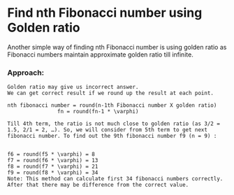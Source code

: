 # Find nth Fibonacci number using Golden ratio
Another simple way of finding nth Fibonacci number is using golden ratio as Fibonacci numbers maintain approximate golden ratio till infinite. 

### Approach: 
```
Golden ratio may give us incorrect answer. 
We can get correct result if we round up the result at each point. 

nth fibonacci number = round(n-1th Fibonacci number X golden ratio)
                fn = round(fn-1 * \varphi)

Till 4th term, the ratio is not much close to golden ratio (as 3/2 = 1.5, 2/1 = 2, …). So, we will consider from 5th term to get next fibonacci number. To find out the 9th fibonacci number f9 (n = 9) : 
 

f6 = round(f5 * \varphi) = 8
f7 = round(f6 * \varphi) = 13
f8 = round(f7 * \varphi) = 21
f9 = round(f8 * \varphi) = 34
Note: This method can calculate first 34 fibonacci numbers correctly. After that there may be difference from the correct value. 
```